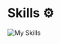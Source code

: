 # Skills ⚙️
![My Skills](https://skillicons.dev/icons?i=html,css,js,ts,react,astro,python,docker,md,vscode)
